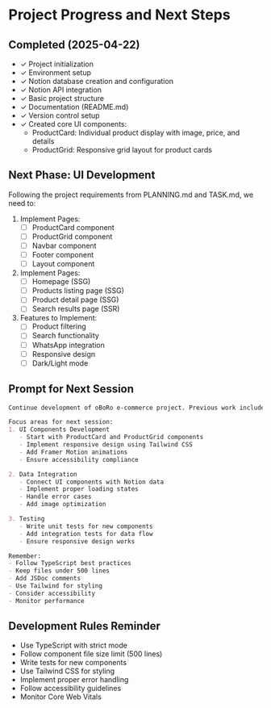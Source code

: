 # Project Progress and Next Steps

## Completed (2025-04-22)
- ✓ Project initialization
- ✓ Environment setup
- ✓ Notion database creation and configuration
- ✓ Notion API integration
- ✓ Basic project structure
- ✓ Documentation (README.md)
- ✓ Version control setup
- ✓ Created core UI components:
   - ProductCard: Individual product display with image, price, and details
   - ProductGrid: Responsive grid layout for product cards

## Next Phase: UI Development
Following the project requirements from PLANNING.md and TASK.md, we need to:

1. Implement Pages:
   - [ ] ProductCard component
   - [ ] ProductGrid component
   - [ ] Navbar component
   - [ ] Footer component
   - [ ] Layout component

2. Implement Pages:
   - [ ] Homepage (SSG)
   - [ ] Products listing page (SSG)
   - [ ] Product detail page (SSG)
   - [ ] Search results page (SSR)

3. Features to Implement:
   - [ ] Product filtering
   - [ ] Search functionality
   - [ ] WhatsApp integration
   - [ ] Responsive design
   - [ ] Dark/Light mode

## Prompt for Next Session

```markdown
Continue development of oBoRo e-commerce project. Previous work includes Notion API integration and basic setup. 

Focus areas for next session:
1. UI Components Development
   - Start with ProductCard and ProductGrid components
   - Implement responsive design using Tailwind CSS
   - Add Framer Motion animations
   - Ensure accessibility compliance

2. Data Integration
   - Connect UI components with Notion data
   - Implement proper loading states
   - Handle error cases
   - Add image optimization

3. Testing
   - Write unit tests for new components
   - Add integration tests for data flow
   - Ensure responsive design works

Remember:
- Follow TypeScript best practices
- Keep files under 500 lines
- Add JSDoc comments
- Use Tailwind for styling
- Consider accessibility
- Monitor performance
```

## Development Rules Reminder
- Use TypeScript with strict mode
- Follow component file size limit (500 lines)
- Write tests for new components
- Use Tailwind CSS for styling
- Implement proper error handling
- Follow accessibility guidelines
- Monitor Core Web Vitals
